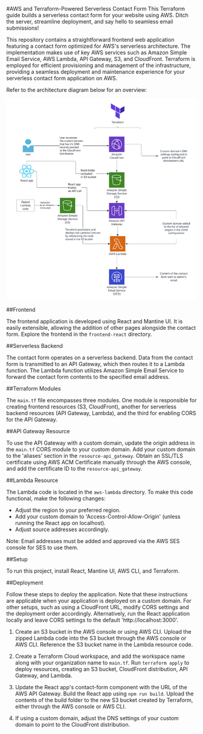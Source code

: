 #AWS and Terraform-Powered Serverless Contact Form
This Terraform guide builds a serverless contact form for your website using AWS. Ditch the server, streamline deployment, and say hello to seamless email submissions!

This repository contains a straightforward frontend web application featuring a contact form optimized for AWS's serverless architecture. The implementation makes use of key AWS services such as Amazon Simple Email Service, AWS Lambda, API Gateway, S3, and CloudFront. Terraform is employed for efficient provisioning and management of the infrastructure, providing a seamless deployment and maintenance experience for your serverless contact form application on AWS.

Refer to the architecture diagram below for an overview:

![diagram](assets/diagram.png)

##Frontend

The frontend application is developed using React and Mantine UI. It is easily extensible, allowing the addition of other pages alongside the contact form. Explore the frontend in the `frontend-react` directory.

##Serverless Backend

The contact form operates on a serverless backend. Data from the contact form is transmitted to an API Gateway, which then routes it to a Lambda function. The Lambda function utilizes Amazon Simple Email Service to forward the contact form contents to the specified email address.

##Terraform Modules

The `main.tf` file encompasses three modules. One module is responsible for creating frontend resources (S3, CloudFront), another for serverless backend resources (API Gateway, Lambda), and the third for enabling CORS for the API Gateway.

##API Gateway Resource

To use the API Gateway with a custom domain, update the origin address in the `main.tf` CORS module to your custom domain. Add your custom domain to the 'aliases' section in the `resource-api_gateway`. Obtain an SSL/TLS certificate using AWS ACM Certificate manually through the AWS console, and add the certificate ID to the `resource-api_gateway`.

##Lambda Resource

The Lambda code is located in the `aws-lambda` directory. To make this code functional, make the following changes:

- Adjust the region to your preferred region.
- Add your custom domain to 'Access-Control-Allow-Origin' (unless running the React app on localhost).
- Adjust source addresses accordingly.

Note: Email addresses must be added and approved via the AWS SES console for SES to use them.

##Setup

To run this project, install React, Mantine UI, AWS CLI, and Terraform.

##Deployment

Follow these steps to deploy the application. Note that these instructions are applicable when your application is deployed on a custom domain. For other setups, such as using a CloudFront URL, modify CORS settings and the deployment order accordingly. Alternatively, run the React application locally and leave CORS settings to the default 'http://localhost:3000'.

1. Create an S3 bucket in the AWS console or using AWS CLI. Upload the zipped Lambda code into the S3 bucket through the AWS console or AWS CLI. Reference the S3 bucket name in the Lambda resource code.

2. Create a Terraform Cloud workspace, and add the workspace name along with your organization name to `main.tf`. Run `terraform apply` to deploy resources, creating an S3 bucket, CloudFront distribution, API Gateway, and Lambda.

3. Update the React app's contact-form component with the URL of the AWS API Gateway. Build the React app using `npm run build`. Upload the contents of the build folder to the new S3 bucket created by Terraform, either through the AWS console or AWS CLI.

4. If using a custom domain, adjust the DNS settings of your custom domain to point to the CloudFront distribution.
